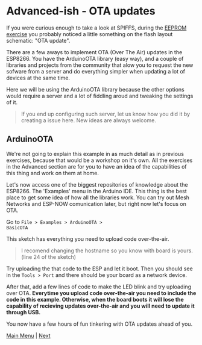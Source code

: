 # Advanced-ish - OTA updates

If you were curious enough to take a look at SPIFFS, during the [EEPROM exercise](./ex5.md) you probably noticed a little something on the flash layout schematic: "OTA update".

There are a few aways to implement OTA (Over The Air) updates in the ESP8266. You have the ArduinoOTA library (easy way), and a couple of libraries and projects from the community that alow you to request the new sofware from a server and do everything simpler when updating a lot of devices at the same time.

Here we will be using the ArduinoOTA library because the other options would require a server and a lot of fiddling aroud and tweaking the settings of it.

> If you end up configuring such server, let us know how you did it by creating a issue here. New ideas are always welcome.

## ArduinoOTA

We're not going to explain this example in as much detail as in previous exercises, because that would be a workshop on it's own. All the exercises in the Advanced section are for you to have an idea of the capabilities of this thing and work on them at home.

Let's now access one of the biggest repositories of knowledge about the ESP8266. The 'Examples' menu in the Arduino IDE.
This thing is the best place to get some idea of how all the libraries work. You can try out Mesh Networks and ESP-NOW comunication later, but right now let's focus on OTA.

Go to <code>File > Examples > ArduinoOTA > BasicOTA</code>

This sketch has everything you need to upload code over-the-air.

> I recomend changing the hostname so you know with board is yours. (line 24 of the sketch)

Try uploading the that code to the ESP and let it boot. Then you should see in the <code>Tools > Port</code> and there should be your board as a network device.

After that, add a few lines of code to make the LED blink and try uploading over OTA. <strong>Everytime you upload code over-the-air you need to include the code in this example. Otherwise, when the board boots it will lose the capability of recieving updates over-the-air and you will need to update it through USB.</strong>

You now have a few hours of fun tinkering with OTA updates ahead of you.

[Main Menu](../readme.md) | [Next](./ex8.md)